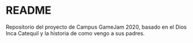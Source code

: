 # README #

Repositorio del proyecto de Campus GameJam 2020, basado en el Dios Inca Catequil y la historia de como vengo a sus padres.



